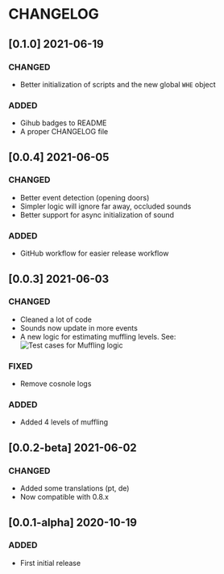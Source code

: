 # CHANGELOG

## [0.1.0] 2021-06-19

### CHANGED

-   Better initialization of scripts and the new global `WHE` object

### ADDED

-   Gihub badges to README
-   A proper CHANGELOG file

## [0.0.4] 2021-06-05

### CHANGED

-   Better event detection (opening doors)
-   Simpler logic will ignore far away, occluded sounds
-   Better support for async initialization of sound

### ADDED

-   GitHub workflow for easier release workflow

## [0.0.3] 2021-06-03

### CHANGED

-   Cleaned a lot of code
-   Sounds now update in more events
-   A new logic for estimating muffling levels. See:
    ![Test cases for Muffling logic](https://raw.githubusercontent.com/SebaSOFT/walls-have-ears/develop/mufflingLogic.jpg)

### FIXED

-   Remove cosnole logs

### ADDED

-   Added 4 levels of muffling

## [0.0.2-beta] 2021-06-02

### CHANGED

-   Added some translations (pt, de)
-   Now compatible with 0.8.x

## [0.0.1-alpha] 2020-10-19

### ADDED

-   First initial release
